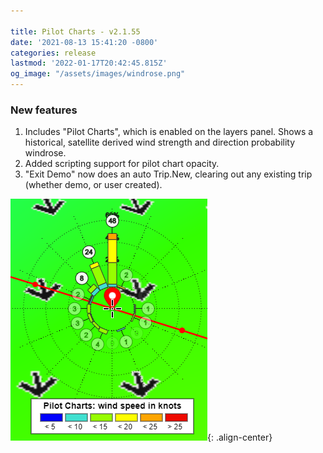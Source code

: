 ```yaml
---

title: Pilot Charts - v2.1.55
date: '2021-08-13 15:41:20 -0800'
categories: release
lastmod: '2022-01-17T20:42:45.815Z'
og_image: "/assets/images/windrose.png"
---
```


### New features

1. Includes "Pilot Charts", which is enabled on the layers panel.
Shows a historical, satellite derived wind strength and direction probability windrose.
2. Added scripting support for pilot chart opacity.
3. "Exit Demo" now does an auto Trip.New, clearing out any existing trip (whether demo, or user created).

![](/assets/images/windrose.png){: .align-center}


